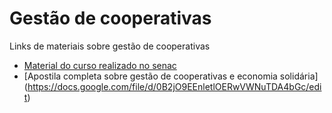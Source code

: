 # Gestão de cooperativas
Links de materiais sobre gestão de cooperativas

- [Material do curso realizado no senac](https://drive.google.com/folderview?id=0B2jO9EEnletlfkN4TFdtdFVfc28ySkpPU0M3Yk1zSlJ2TThDbHhaeDY5Z0YxRExZcVhUdWM&usp=sharing#list)
- [Apostila completa sobre gestão de cooperativas e economia solidária] (https://docs.google.com/file/d/0B2jO9EEnletlOERwVWNuTDA4bGc/edit)

